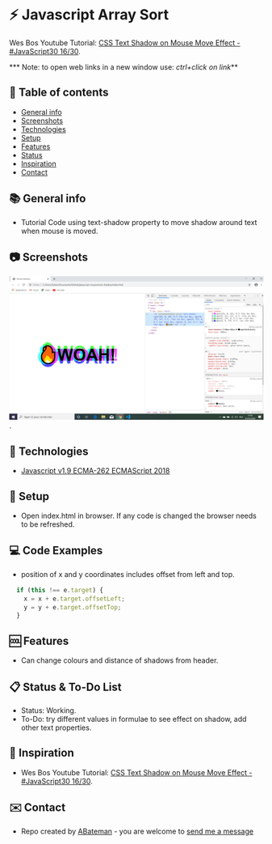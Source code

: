 # :zap: Javascript Array Sort

Wes Bos Youtube Tutorial: [CSS Text Shadow on Mouse Move Effect - #JavaScript30 16/30](https://www.youtube.com/watch?v=zaz9gLI-Xac&list=PLu8EoSxDXHP6CGK4YVJhL_VWetA865GOH&index=17&t=0s).

*** Note: to open web links in a new window use: _ctrl+click on link_**

## :page_facing_up: Table of contents

* [General info](#general-info)
* [Screenshots](#screenshots)
* [Technologies](#technologies)
* [Setup](#setup)
* [Features](#features)
* [Status](#status)
* [Inspiration](#inspiration)
* [Contact](#contact)

## :books: General info

* Tutorial Code using text-shadow property to move shadow around text when mouse is moved.

## :camera: Screenshots

![Example screenshot](./img/shadow.png).

## :signal_strength: Technologies

* [Javascript v1.9 ECMA-262 ECMAScript 2018](http://www.ecma-international.org/publications/standards/Ecma-262.htm)

## :floppy_disk: Setup

* Open index.html in browser. If any code is changed the browser needs to be refreshed.

## :computer: Code Examples

* position of x and y coordinates includes offset from left and top.

```javascript
  if (this !== e.target) {
    x = x + e.target.offsetLeft;
    y = y + e.target.offsetTop;
  }
```

## :cool: Features

*  Can change colours and distance of shadows from header.

## :clipboard: Status & To-Do List

* Status: Working.
* To-Do: try different values in formulae to see effect on shadow, add other text properties.

## :clap: Inspiration

* Wes Bos Youtube Tutorial: [CSS Text Shadow on Mouse Move Effect - #JavaScript30 16/30](https://www.youtube.com/watch?v=zaz9gLI-Xac&list=PLu8EoSxDXHP6CGK4YVJhL_VWetA865GOH&index=17&t=0s).

## :envelope: Contact

* Repo created by [ABateman](https://www.andrewbateman.org) - you are welcome to [send me a message](https://andrewbateman.org/contact)
